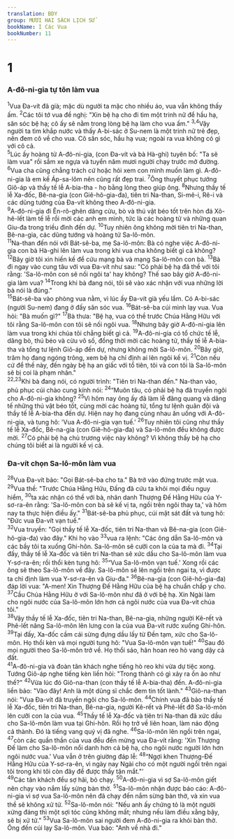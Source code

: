 ```yaml
---
translation: BDY
group: MƯƠI HAI SÁCH LỊCH SỬ
bookName: I Các Vua 
bookNumber: 11
---
```


<div class="title"><h1>1</h1><h3>A-đô-ni-gia tự tôn làm vua</h3></div>
<span class="verse 1vua_1_1"><sup>1</sup>Vua Đa-vít đã già; mặc dù người ta mặc cho nhiều áo, vua vẫn không thấy ấm. </span>
<span class="verse 1vua_1_2"><sup>2</sup>Các tôi tớ vua đề nghị: &#34;Xin bệ hạ cho đi tìm một trinh nữ để hầu hạ, săn sóc bệ hạ; cô ấy sẽ nằm trong lòng bệ hạ làm cho vua ấm.&#34; </span>
<span class="verse 1vua_1_3 1vua_1_4"><sup>3,4</sup>Vậy người ta tìm khắp nước và thấy A-bi-sác ở Su-nem là một trinh nữ trẻ đẹp, nên đem cô về cho vua. Cô săn sóc, hầu hạ vua; ngoài ra vua không có gì với cô cả.<br/></span>
<span class="verse 1vua_1_5"><sup>5</sup>Lúc ấy hoàng tử A-đô-ni-gia, (con Đa-vít và bà Hà-ghi) tuyên bố: &#34;Ta sẽ làm vua&#34; rồi sắm xe ngựa và tuyển năm mươi người chạy trước mở đường. </span>
<span class="verse 1vua_1_6"><sup>6</sup>Vua cha cũng chẳng trách cứ hoặc hỏi xem con mình muốn làm gì. A-đô-ni-gia là em kế Áp-sa-lôm nên cũng rất đẹp trai. </span>
<span class="verse 1vua_1_7"><sup>7</sup>Ông thuyết phục tướng Giô-áp và thầy tế lễ A-bia-tha - họ bằng lòng theo giúp ông. </span>
<span class="verse 1vua_1_8"><sup>8</sup>Nhưng thầy tế lễ Xa-đốc, Bê-na-gia (con Giê-hô-gia-đa), tiên tri Na-than, Si-mê-i, Rê-i và các dũng tướng của Đa-vít không theo A-đô-ni-gia.<br/></span>
<span class="verse 1vua_1_9"><sup>9</sup>A-đô-ni-gia đi Ên-rô-ghên dâng cừu, bò và thú vật béo tốt trên hòn đá Xô-hê-lết làm tế lễ rồi mời các anh em mình, tức là các hoàng tử và những quan Giu-đa trong triều đình đến dự. </span>
<span class="verse 1vua_1_10"><sup>10</sup>Tuy nhiên ông không mời tiên tri Na-than, Bê-na-gia, các dũng tướng và hoàng tử Sa-lô-môn.<br/></span>
<span class="verse 1vua_1_11"><sup>11</sup>Na-than đến nói với Bát-sê-ba, mẹ Sa-lô-môn: Bà có nghe việc A-đô-ni-gia con bà Hà-ghi lên làm vua trong khi vua cha không biết gì cả không? </span>
<span class="verse 1vua_1_12"><sup>12</sup>Bây giờ tôi xin hiến kế để cứu mạng bà và mạng Sa-lô-môn con bà. </span>
<span class="verse 1vua_1_13"><sup>13</sup>Bà đi ngay vào cung tâu với vua Đa-vít như sau: &#34;Có phải bệ hạ đã thề với tôi rằng: &#39;Sa-lô-môn con sẽ nối ngôi ta&#39; hay không? Thế sao bây giờ A-đô-ni-gia làm vua? </span>
<span class="verse 1vua_1_14"><sup>14</sup>Trong khi bà đang nói, tôi sẽ vào xác nhận với vua những lời bà nói là đúng.&#34;<br/></span>
<span class="verse 1vua_1_15"><sup>15</sup>Bát-sê-ba vào phòng vua nằm, vì lúc ấy Đa-vít già yếu lắm. Có A-bi-sác (người Su-nem) đang ở đấy săn sóc vua. </span>
<span class="verse 1vua_1_16"><sup>16</sup>Bát-sê-ba cúi mình lạy vua. Vua hỏi: &#34;Bà muốn gì?&#34; </span>
<span class="verse 1vua_1_17"><sup>17</sup>Bà thưa: &#34;Bệ hạ, vua có thề trước Chúa Hằng Hữu với tôi rằng Sa-lô-môn con tôi sẽ nối ngôi vua. </span>
<span class="verse 1vua_1_18"><sup>18</sup>Nhưng bây giờ A-đô-ni-gia lên làm vua trong khi chúa tôi chẳng biết gì cả. </span>
<span class="verse 1vua_1_19"><sup>19</sup>A-đô-ni-gia có tổ chức tế lễ, dâng bò, thú béo và cừu vô số, đồng thời mời các hoàng tử, thầy tế lễ A-bia-tha và tổng tư lệnh Giô-áp đến dự, nhưng không mời Sa-lô-môn. </span>
<span class="verse 1vua_1_20"><sup>20</sup>Bây giờ, trăm họ đang ngóng trông, xem bệ hạ chỉ định ai lên ngôi kế vị. </span>
<span class="verse 1vua_1_21"><sup>21</sup>Còn nếu cứ để thế này, đến ngày bệ hạ an giấc với tổ tiên, tôi và con tôi là Sa-lô-môn sẽ bị coi là phạm nhân.&#34;<br/></span>
<span class="verse 1vua_1_22 1vua_1_23"><sup>22,23</sup>Khi bà đang nói, có người trình: &#34;Tiên tri Na-than đến.&#34; Na-than vào, phủ phục cúi chào cung kính nói: </span>
<span class="verse 1vua_1_24"><sup>24</sup>“Muôn tâu, có phải bệ hạ đã truyền ngôi cho A-đô-ni-gia không? </span>
<span class="verse 1vua_1_25"><sup>25</sup>Vì hôm nay ông ấy đã làm lễ đăng quang và dâng tế những thú vật béo tốt, cùng mời các hoàng tử, tổng tư lệnh quân đội và thầy tế lễ A-bia-tha đến dự. Hiện nay họ đang cùng nhau ăn uống với A-đô-ni-gia, và tung hô: &#39;Vua A-đô-ni-gia vạn tuế.&#39; </span>
<span class="verse 1vua_1_26"><sup>26</sup>Tuy nhiên tôi cũng như thầy tế lễ Xa-đốc, Bê-na-gia (con Giê-hô-gia-đa) và Sa-lô-môn đều không được mời. </span>
<span class="verse 1vua_1_27"><sup>27</sup>Có phải bệ hạ chủ trương việc này không? Vì không thấy bệ hạ cho chúng tôi biết ai là người kế vị cả. </span>
<div class="title"><h3>Đa-vít chọn Sa-lô-môn làm vua</h3></div>
<span class="verse 1vua_1_28"><sup>28</sup>Vua Đa-vít bảo: &#34;Gọi Bát-sê-ba cho ta.&#34; Bà trở vào đứng trước mặt vua. </span>
<span class="verse 1vua_1_29"><sup>29</sup>Vua thề: &#34;Trước Chúa Hằng Hữu, Đấng đã cứu ta khỏi mọi điều nguy hiểm, </span>
<span class="verse 1vua_1_30"><sup>30</sup>ta xác nhận có thề với bà, nhân danh Thượng Đế Hằng Hữu của Y-sơ-ra-ên rằng: &#39;Sa-lô-môn con bà sẽ kế vị ta, ngồi trên ngôi thay ta,&#39; và hôm nay ta thực hiện điều ấy.&#34; </span>
<span class="verse 1vua_1_31"><sup>31</sup>Bát-sê-ba phủ phục, cúi mặt sát đất và tung hô: &#34;Đức vua Đa-vít vạn tuế.&#34;<br/></span>
<span class="verse 1vua_1_32"><sup>32</sup>Vua truyền: &#34;Gọi thầy tế lễ Xa-đốc, tiên tri Na-than và Bê-na-gia (con Giê-hô-gia-đa) vào đây.&#34; Khi họ vào </span>
<span class="verse 1vua_1_33"><sup>33</sup>vua ra lệnh: &#34;Các ông dẫn Sa-lô-môn và các bầy tôi ta xuống Ghi-hôn. Sa-lô-môn sẽ cưỡi con la của ta mà đi. </span>
<span class="verse 1vua_1_34"><sup>34</sup>Tại đấy, thầy tế lễ Xa-đốc và tiên tri Na-than sẽ xức dầu cho Sa-lô-môn làm vua Y-sơ-ra-ên; rồi thổi kèn tung hô: </span>
<span class="verse 1vua_1_35"><sup>35</sup>“Vua Sa-lô-môn vạn tuế.&#39; Xong rồi các ông sẽ theo Sa-lô-môn về đây. Sa-lô-môn sẽ lên ngồi trên ngai ta, vì được ta chỉ định làm vua Y-sơ-ra-ên và Giu-đa.&#34; </span>
<span class="verse 1vua_1_36"><sup>36</sup>Bê-na-gia (con Giê-hô-gia-đa) đáp lời vua: &#34;A-men! Xin Thượng Đế Hằng Hữu của bệ hạ chuẩn chấp y cho. </span>
<span class="verse 1vua_1_37"><sup>37</sup>Cầu Chúa Hằng Hữu ở với Sa-lô-môn như đã ở với bệ hạ. Xin Ngài làm cho ngôi nước của Sa-lô-môn lớn hơn cả ngôi nước của vua Đa-vít chúa tôi.&#34;<br/></span>
<span class="verse 1vua_1_38"><sup>38</sup>Vậy thầy tế lễ Xa-đốc, tiên tri Na-than, Bê-na-gia, những người Kê-rết và Phê-lết nâng Sa-lô-môn lên lưng con la của vua Đa-vít rước xuống Ghi-hôn. </span>
<span class="verse 1vua_1_39"><sup>39</sup>Tại đấy, Xa-đốc cầm cái sừng đựng dầu lấy từ Đền tạm, xức cho Sa-lô-môn. Họ thổi kèn và mọi người tung hô: &#34;Vua Sa-lô-môn vạn tuế!&#34; </span>
<span class="verse 1vua_1_40"><sup>40</sup>Sau đó mọi người theo Sa-lô-môn trở về. Họ thổi sáo, hân hoan reo hò vang dậy cả đất.<br/></span>
<span class="verse 1vua_1_41"><sup>41</sup>A-đô-ni-gia và đoàn tân khách nghe tiếng hò reo khi vừa dự tiệc xong. Tướng Giô-áp nghe tiếng kèn liền hỏi: &#34;Trong thành có gì xảy ra ồn ào như thế?&#34; </span>
<span class="verse 1vua_1_42"><sup>42</sup>Vừa lúc đó Giô-na-than (con thầy tế lễ A-bia-tha) đến. A-đô-ni-gia liền bảo: &#34;Vào đây! Anh là một dũng sĩ chắc đem tin tốt lành.&#34; </span>
<span class="verse 1vua_1_43"><sup>43</sup>Giô-na-than nói: &#34;Vua Đa-vít đã truyền ngôi cho Sa-lô-môn. </span>
<span class="verse 1vua_1_44"><sup>44</sup>Chính vua đã bảo thầy tế lễ Xa-đốc, tiên tri Na-than, Bê-na-gia, người Kê-rết và Phê-lết đỡ Sa-lô-môn lên cưỡi con la của vua. </span>
<span class="verse 1vua_1_45"><sup>45</sup>Thầy tế lễ Xa-đốc và tiên tri Na-than đã xức dầu cho Sa-lô-môn làm vua tại Ghi-hôn. Rồi họ trở về liên hoan, làm náo động cả thành. Đó là tiếng vang quý vị đã nghe. </span>
<span class="verse 1vua_1_46"><sup>46</sup>Sa-lô-môn lên ngồi trên ngai, </span>
<span class="verse 1vua_1_47"><sup>47</sup>còn các quần thần của vua đều đến mừng vua Đa-vít rằng: &#39;Xin Thượng Đế làm cho Sa-lô-môn nổi danh hơn cả bệ hạ, cho ngôi nước người lớn hơn ngôi nước vua.&#39; Vua vẫn ở trên giường đáp lễ: </span>
<span class="verse 1vua_1_48"><sup>48</sup>“Ngợi khen Thượng-Đế Hằng Hữu của Y-sơ-ra-ên, vì ngày nay Ngài cho có một người ngồi trên ngai tôi trong khi tôi còn đây để được thấy tận mắt.&#34;&#39;<br/></span>
<span class="verse 1vua_1_49"><sup>49</sup>Các tân khách đều sợ hãi, bỏ chạy. </span>
<span class="verse 1vua_1_50"><sup>50</sup>A-đô-ni-gia vì sợ Sa-lô-môn giết nên chạy vào nắm lấy sừng bàn thờ. </span>
<span class="verse 1vua_1_51"><sup>51</sup>Sa-lô-môn nhận được báo cáo: A-đô-ni-gia vì sợ vua Sa-lô-môn nên đã chạy đến nắm sừng bàn thờ, và xin vua thề sẽ không xử tử. </span>
<span class="verse 1vua_1_52"><sup>52</sup>Sa-lô-môn nói: &#34;Nếu anh ấy chứng tỏ là một người xứng đáng thì một sợi tóc cũng không mất; nhưng nếu làm điều xằng bậy, sẽ bị xử tử.&#34; </span>
<span class="verse 1vua_1_53"><sup>53</sup>Vua Sa-lô-môn sai người đem A-đô-ni-gia ra khỏi bàn thờ. Ông đến cúi lạy Sa-lô-môn. Vua bảo: &#34;Anh về nhà đi.&#34;</span>
